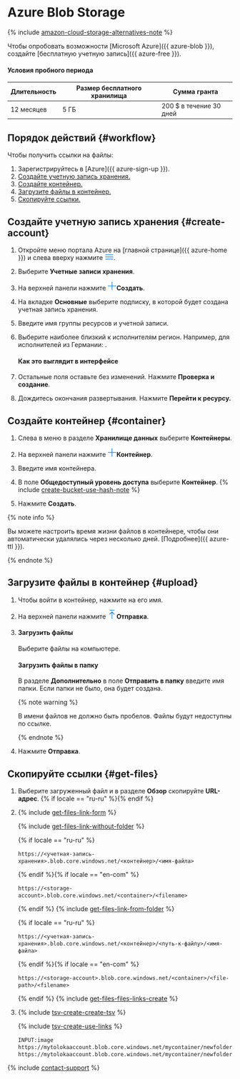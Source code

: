 # Azure Blob Storage

{% include [amazon-cloud-storage-alternatives-note](../_includes/concepts/amazon-cloud-storage/id-amazon-cloud-storage/alternatives-note.md) %}


Чтобы опробовать возможности [Microsoft Azure]({{ azure-blob }}), создайте [бесплатную учетную запись]({{ azure-free }}).

#### Условия пробного периода

Длительность | Размер бесплатного хранилища | Сумма гранта
----- | ----- | -----
12 месяцев | 5 ГБ | 200 $ в течение 30 дней


## Порядок действий {#workflow}

Чтобы получить ссылки на файлы:

1. Зарегистрируйтесь в [Azure]({{ azure-sign-up }}).
1. [Создайте учетную запись хранения.](#create-account)
1. [Создайте контейнер.](#container)
1. [Загрузите файлы в контейнер.](#upload)
1. [Скопируйте ссылки.](#get-files)


## Создайте учетную запись хранения {#create-account}

1. Откройте меню портала Azure на [главной странице]({{ azure-home }}) и слева вверху нажмите ![](../_images/tutorials/cloud-storage/azure/more-icon.png).

1. Выберите **Учетные записи хранения**.

1. На верхней панели нажмите ![](../_images/tutorials/cloud-storage/azure/plus-icon.png)**Создать**.

1. На вкладке **Основные** выберите подписку, в которой будет создана учетная запись хранения.

1. Введите имя группы ресурсов и учетной записи.

1. Выберите наиболее близкий к исполнителям регион. Например, для исполнителей из Германии: .

    #### Как это выглядит в интерфейсе

1. Остальные поля оставьте без изменений. Нажмите **Проверка и создание**.

1. Дождитесь окончания развертывания. Нажмите **Перейти к ресурсу.**



## Создайте контейнер {#container}

1. Слева в меню в разделе **Хранилище данных** выберите **Контейнеры**.

1. На верхней панели нажмите ![](../_images/tutorials/cloud-storage/azure/plus-icon.png)**Контейнер**.

1. Введите имя контейнера.

1. В поле **Общедоступный уровень доступа** выберите **Контейнер**.
    {% include [create-bucket-use-hash-note](../_includes/concepts/amazon-cloud-storage/id-create-bucket/use-hash-note.md) %}

1. Нажмите **Создать**.


{% note info %}

Вы можете настроить время жизни файлов в контейнере, чтобы они автоматически удалялись через несколько дней. [Подробнее]({{ azure-ttl }}).

{% endnote %}



## Загрузите файлы в контейнер {#upload}

1. Чтобы войти в контейнер, нажмите на его имя.

1. На верхней панели нажмите ![](../_images/tutorials/cloud-storage/azure/send-icon.png)**Отправка**.

1. #### Загрузить файлы

    Выберите файлы на компьютере.

    #### Загрузить файлы в папку

    В разделе **Дополнительно** в поле **Отправить в папку** введите имя папки. Если папки не было, она будет создана.

    {% note warning %}

    В имени файлов не должно быть пробелов. Файлы будут недоступны по ссылке.

    {% endnote %}

1. Нажмите **Отправка**.



## Скопируйте ссылки {#get-files}

1. Выберите загруженный файл и в разделе **Обзор** скопируйте **URL-адрес**.
    {% if locale == "ru-ru" %}{% endif %}
1. {% include [get-files-link-form](../_includes/concepts/amazon-cloud-storage/id-get-files/link-form.md) %}

    {% include [get-files-link-without-folder](../_includes/concepts/amazon-cloud-storage/id-get-files/link-without-folder.md) %}

    {% if locale == "ru-ru" %}
    ```
    https://<учетная-запись-хранения>.blob.core.windows.net/<контейнер>/<имя-файла>
    ```
    {% endif %}{% if locale == "en-com" %}
    ```
    https://<storage-account>.blob.core.windows.net/<container>/<filename>
    ```
    {% endif %}
    {% include [get-files-link-from-folder](../_includes/concepts/amazon-cloud-storage/id-get-files/link-from-folder.md) %}

    {% if locale == "ru-ru" %}
    ```
    https://<учетная-запись-хранения>.blob.core.windows.net/<контейнер>/<путь-к-файлу>/<имя-файла>
    ```
    {% endif %}{% if locale == "en-com" %}
    ```
    https://<storage-account>.blob.core.windows.net/<container>/<file-path>/<filename>
    ```
    {% endif %}
    {% include [get-files-files-links-create](../_includes/concepts/amazon-cloud-storage/id-get-files/files-links-create.md) %}

1. {% include [tsv-create-create-tsv](../_includes/concepts/cloud-storage/id-tsv-create/create-tsv.md) %}

    {% include [tsv-create-use-links](../_includes/concepts/cloud-storage/id-tsv-create/use-links.md) %}

    ```
    INPUT:image
    https://mytolokaaccount.blob.core.windows.net/mycontainer/newfolder/image1.png
    https://mytolokaaccount.blob.core.windows.net/mycontainer/newfolder/image2.png
    ```


{% include [contact-support](../_includes/contact-support-new.md) %}